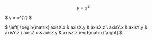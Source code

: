 ---
---

$$ y = x^{2} $$

$ y = x^{2} $

$ \left[ \begin{matrix} axisX.x & axisX.y & axisX.z \\ axisY.x & axisY.y & axisY.z \\ axisZ.x & axisZ.y & axisZ.z \end{matrix} \right] $